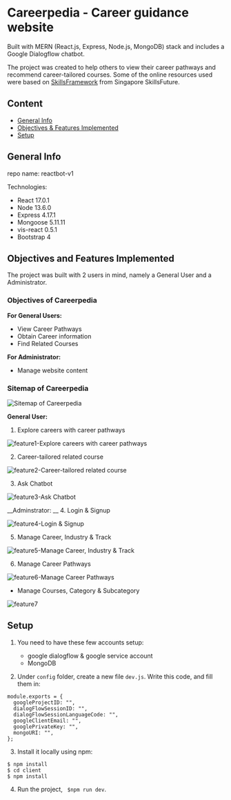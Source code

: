 # Careerpedia - Career guidance website
Built with MERN (React.js, Express, Node.js, MongoDB) stack and includes a Google Dialogflow chatbot.

The project was created to help others to view their career pathways and recommend career-tailored courses. Some of the online resources used were based on [SkillsFramework](https://www.skillsfuture.gov.sg/skills-framework) from Singapore SkillsFuture. 
## Content 
* [General Info](#general-info)
* [Objectives & Features Implemented](#objectives-and-features-implemented)
* [Setup](#setup)

## General Info
repo name: reactbot-v1

Technologies: 
  - React 17.0.1
  - Node 13.6.0
  - Express 4.17.1
  - Mongoose 5.11.11
  - vis-react 0.5.1
  - Bootstrap 4

## Objectives and Features Implemented
The project was built with 2 users in mind, namely a General User and a Administrator.

### Objectives of Careerpedia
__For General Users:__
* View Career Pathways 
* Obtain Career information
* Find Related Courses

__For Administrator:__
* Manage website content 

### Sitemap of Careerpedia 
![Sitemap of Careerpedia](https://user-images.githubusercontent.com/45936149/120773804-41651380-c554-11eb-9907-b50638467df0.png)

__General User:__
1. Explore careers with career pathways

![feature1-Explore careers with career pathways](https://user-images.githubusercontent.com/45936149/120776023-5d69b480-c556-11eb-8114-1bc6ef7d278e.gif)

2. Career-tailored related course

![feature2-Career-tailored related course](https://user-images.githubusercontent.com/45936149/120776640-09130480-c557-11eb-9cba-37632cd301ae.gif)

3.   Ask Chatbot

![feature3-Ask Chatbot](https://user-images.githubusercontent.com/45936149/120779976-38774080-c55a-11eb-88d0-277a0e189647.gif)

__Adminstrator: __
4. Login & Signup

![feature4-Login & Signup](https://user-images.githubusercontent.com/45936149/120780867-1631f280-c55b-11eb-936e-30ea0e459a7f.gif)


5. Manage Career, Industry & Track

![feature5-Manage Career, Industry & Track](https://user-images.githubusercontent.com/45936149/120781777-f8b15880-c55b-11eb-8e39-709986141b9a.gif)


6. Manage Career Pathways

![feature6-Manage Career Pathways](https://user-images.githubusercontent.com/45936149/120782728-e08e0900-c55c-11eb-8fab-d59e360971fa.gif)


* Manage Courses, Category & Subcategory

![feature7](https://user-images.githubusercontent.com/45936149/120786998-75930100-c561-11eb-91b5-9541436cd123.gif)


## Setup 
1.  You need to have these few accounts setup:
    * google dialogflow & google service account
    * MongoDB

2. Under ```config``` folder, create a new file ```dev.js```.
Write this code, and fill them in: 
```
module.exports = {
  googleProjectID: "",
  dialogFlowSessionID: "",
  dialogFlowSessionLanguageCode: "",
  googleClientEmail: "",
  googlePrivateKey: "",
  mongoURI: "",
};
```

3. Install it locally using npm: 
```
$ npm install
$ cd client
$ npm install
```

4. Run the project, ``` $npm run dev```.



